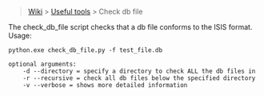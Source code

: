 > [Wiki](Home) > [Useful tools](Useful-tools) > Check db file

The check_db_file script checks that a db file conforms to the ISIS format. Usage:

```
python.exe check_db_file.py -f test_file.db

optional arguments:
    -d --directory = specify a directory to check ALL the db files in
    -r --recursive = check all db files below the specified directory
    -v --verbose = shows more detailed information
```